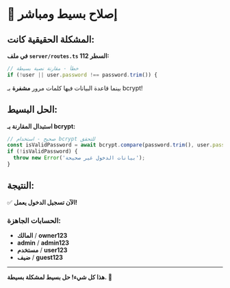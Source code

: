 # 🔧 إصلاح بسيط ومباشر

## المشكلة الحقيقية كانت:

**في ملف `server/routes.ts` السطر 112:**
```typescript
// خطأ - مقارنة نصية بسيطة
if (!user || user.password !== password.trim()) {
```

بينما قاعدة البيانات فيها كلمات مرور **مشفرة** بـ bcrypt!

## الحل البسيط:

**استبدال المقارنة بـ bcrypt:**
```typescript
// صحيح - استخدام bcrypt للتحقق
const isValidPassword = await bcrypt.compare(password.trim(), user.password);
if (!isValidPassword) {
  throw new Error('بيانات الدخول غير صحيحة');
}
```

## النتيجة:

✅ **الآن تسجيل الدخول يعمل!**

### الحسابات الجاهزة:
- **المالك** / **owner123**
- **admin** / **admin123** 
- **مستخدم** / **user123**
- **ضيف** / **guest123**

---

**هذا كل شيء! حل بسيط لمشكلة بسيطة. 🎉**
